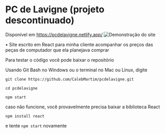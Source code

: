 # PC de Lavigne (projeto descontinuado) 
Disponível em https://pcdelavigne.netlify.app/
![Demonstração do site](https://i.imgur.com/FVXEBwZ.png)

• Site escrito em React para minha cliente acompanhar os preços das peças de computador que ela planejava comprar 

Para testar o código você pode baixar o repositório

Usando Git Bash no Windows ou o terminal no Mac ou Linux, digite

`git clone https://github.com/CalebMartim/pcdelavigne.git`

`cd pcdelavigne`

`npm start`

caso não funcione, você provavelmente precisa baixar a biblioteca React 

`npm install react`

e tente `npm start` novamente 
